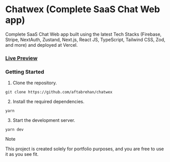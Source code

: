 # Chatwex (Complete SaaS Chat Web app)
Complete SaaS Chat Web app built using the latest Tech Stacks (Firebase, Stripe, NextAuth, Zustand, Next.js, React JS, TypeScript, Tailwind CSS, Zod, and more) and deployed at Vercel.

### [Live Preview](https://chatwex.vercel.app)

### Getting Started

1. Clone the repository.

```
git clone https://github.com/aftabrehan/chatwex
```

2. Install the required dependencies.

```
yarn
```

3. Start the development server.

```
yarn dev
```

> [!NOTE]
> This project is created solely for portfolio purposes, and you are free to use it as you see fit.
